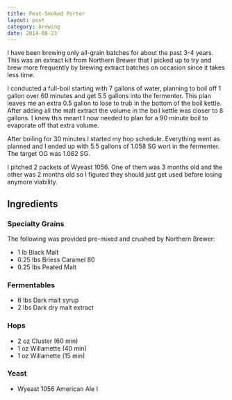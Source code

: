 ```yaml
---
title: Peat-Smoked Porter
layout: post
category: brewing
date: 2014-08-23
---
```


I have been brewing only all-grain batches for about the past 3-4 years. This
was an extract kit from Northern Brewer that I picked up to try and brew
more frequently by brewing extract batches on occasion since it takes less
time.

I conducted a full-boil starting with 7 gallons of water, planning to
boil off 1 gallon over 60 minutes and get 5.5 gallons into the fermenter. This
plan leaves me an extra 0.5 gallon to lose to trub in the bottom of the boil
kettle. After adding all the malt extract the volume in the boil kettle was
closer to 8 gallons. I knew this meant I now needed to plan for a 90 minute
boil to evaporate off that extra volume.

After boiling for 30 minutes I started my hop schedule. Everything went as
planned and I ended up with 5.5 gallons of 1.058 SG wort in the fermenter. The
target OG was 1.062 SG.

I pitched 2 packets of Wyeast 1056. One of them was 3 months old and the other
was 2 months old so I figured they should just get used before losing anymore
viability.

## Ingredients

### Specialty Grains
The following was provided pre-mixed and crushed by Northern Brewer:

  - 1 lb Black Malt
  - 0.25 lbs Briess Caramel 80
  - 0.25 lbs Peated Malt

### Fermentables
  - 6 lbs Dark malt syrup
  - 2 lbs Dark dry malt extract

### Hops
  - 2 oz Cluster (60 min)
  - 1 oz Willamette (40 min)
  - 1 oz Willamette (15 min)

### Yeast
  - Wyeast 1056 American Ale I


